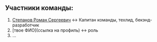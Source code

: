## Участники команды:

1. [Степанов Роман Сергеевич](https://github.com/Cricko7) <-> Капитан команды, техлид, бекэнд-разработчик
2. [твое ФИО](ссылка на профиль) <-> роль
3. ...
